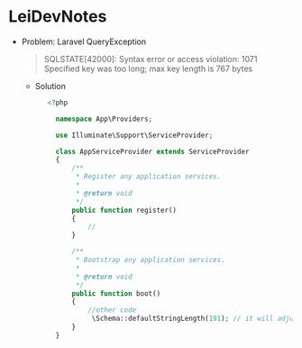 # LeiDevNotes

  * Problem: Laravel QueryException
      > SQLSTATE[42000]: Syntax error or access violation: 1071 Specified key was too long; max key length is 767 bytes
      
       - Solution
         ```php
            <?php

              namespace App\Providers;

              use Illuminate\Support\ServiceProvider;

              class AppServiceProvider extends ServiceProvider
              {
                  /**
                   * Register any application services.
                   *
                   * @return void
                   */
                  public function register()
                  {
                      //
                  }

                  /**
                   * Bootstrap any application services.
                   *
                   * @return void
                   */
                  public function boot()
                  {
                      //other code
                       \Schema::defaultStringLength(191); // it will adjust the default string length whenever we use the Schema Facade
                  }
              }

         ```

